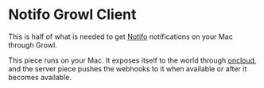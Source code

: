 # Notifo Growl Client

This is half of what is needed to get [Notifo](http://notifo.com/) notifications on your Mac through Growl. 

This piece runs on your Mac. It exposes itself to the world through [oncloud](http://oncloud.org/), and the server piece pushes the webhooks to it when available or after it becomes available. 
